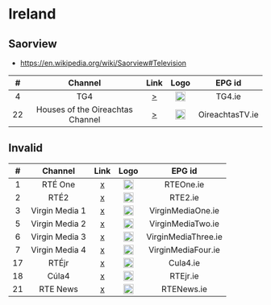 <h1>Ireland</h1>

<h2>Saorview</h2>

* https://en.wikipedia.org/wiki/Saorview#Television

| #   | Channel        | Link  | Logo | EPG id |
|:---:|:--------------:|:-----:|:----:|:------:|
| 4   | TG4 | [>](https://dx4452e0qv6r9.cloudfront.net/tg4_vod_national.m3u8) | <img height="20" src="https://upload.wikimedia.org/wikipedia/commons/thumb/0/06/TG4_logo.svg/1024px-TG4_logo.svg.png"/> | TG4.ie |
| 22  | Houses of the Oireachtas Channel | [>](https://d33zah5htxvoxb.cloudfront.net/el/live/oirtv/hls.m3u8) | <img height="20" src="https://i.imgur.com/aC4fsCI.png"/> | OireachtasTV.ie |

<h2>Invalid</h2>

| #   | Channel        | Link  | Logo | EPG id |
|:---:|:--------------:|:-----:|:----:|:------:|
| 1   | RTÉ One | [x]() | <img height="20" src="https://upload.wikimedia.org/wikipedia/en/thumb/e/e4/RT%C3%89_One_2014.svg/640px-RT%C3%89_One_2014.svg.png"/> | RTEOne.ie |
| 2   | RTÉ2 | [x]() | <img height="20" src="https://upload.wikimedia.org/wikipedia/en/thumb/1/11/RT%C3%892_logo.svg/640px-RT%C3%892_logo.svg.png"/> | RTE2.ie |
| 3   | Virgin Media 1 | [x](http://csm-e.cds1.yospace.com/csm/extlive/tv3ie01,tv3-prd.m3u8) | <img height="20" src="https://upload.wikimedia.org/wikipedia/en/thumb/4/4a/Virgin_Media_One_logo_2018.svg/1024px-Virgin_Media_One_logo_2018.svg.png"/> | VirginMediaOne.ie |
| 5   | Virgin Media 2 | [x](http://csm-e.cds1.yospace.com/csm/extlive/tv3ie01,3e-prd.m3u8) | <img height="20" src="https://upload.wikimedia.org/wikipedia/en/thumb/c/c5/Virgin_Media_Two_logo_2018.svg/1024px-Virgin_Media_Two_logo_2018.svg.png"/> | VirginMediaTwo.ie |
| 6   | Virgin Media 3 | [x](http://csm-e.cds1.yospace.com/csm/extlive/tv3ie01,be3-prd.m3u8) | <img height="20" src="https://upload.wikimedia.org/wikipedia/en/thumb/2/2f/Virgin_Media_Three_logo_2018.svg/1024px-Virgin_Media_Three_logo_2018.svg.png"/> | VirginMediaThree.ie |
| 7   | Virgin Media 4 | [x]() | <img height="20" src="https://upload.wikimedia.org/wikipedia/commons/thumb/9/92/Virgin_Media_Four_logo.svg/1024px-Virgin_Media_Four_logo.svg.png"/> | VirginMediaFour.ie |
| 17  | RTÉjr | [x]() | <img height="20" src="https://i.imgur.com/2rhsMFF.png"/> | Cula4.ie |
| 18  | Cúla4 | [x]() | <img height="20" src="https://i.imgur.com/E3jxqu9.png"/> | RTEjr.ie |
| 21  | RTE News | [x](https://live.rte.ie/live/a/channel3/news.isml/.m3u8) | <img height="20" src="https://upload.wikimedia.org/wikipedia/en/7/78/Updated_RT%C3%89_News_and_Current_Affairs_Logo.png"/> | RTENews.ie |
